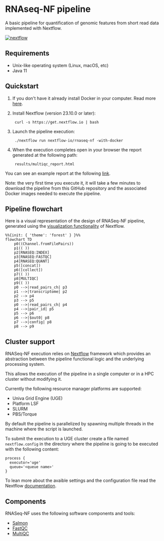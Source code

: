 # RNAseq-NF pipeline 

A basic pipeline for quantification of genomic features from short read data
implemented with Nextflow.

[![nextflow](https://img.shields.io/badge/nextflow-%E2%89%A523.04.0-brightgreen.svg)](http://nextflow.io)


## Requirements 

* Unix-like operating system (Linux, macOS, etc)
* Java 11 

## Quickstart 

1. If you don't have it already install Docker in your computer. Read more [here](https://docs.docker.com/).

2. Install Nextflow (version 23.10.0 or later):
      
        curl -s https://get.nextflow.io | bash

3. Launch the pipeline execution: 

        ./nextflow run nextflow-io/rnaseq-nf -with-docker
        
4. When the execution completes open in your browser the report generated at the following path:

        results/multiqc_report.html 
	
You can see an example report at the following [link](http://multiqc.info/examples/rna-seq/multiqc_report.html).	
	
Note: the very first time you execute it, it will take a few minutes to download the pipeline 
from this GitHub repository and the associated Docker images needed to execute the pipeline.  

## Pipeline flowchart

Here is a visual representation of the design of RNASeq-NF pipeline, generated using the [visualization functionality](https://www.nextflow.io/docs/latest/tracing.html#dag-visualisation) of Nextflow.

```mermaid
%%{init: { 'theme': 'forest' } }%%
flowchart TD
    p0((Channel.fromFilePairs))
    p1(( ))
    p2[RNASEQ:INDEX]
    p3[RNASEQ:FASTQC]
    p4[RNASEQ:QUANT]
    p5([concat])
    p6([collect])
    p7(( ))
    p8[MULTIQC]
    p9(( ))
    p0 -->|read_pairs_ch| p3
    p1 -->|transcriptome| p2
    p2 --> p4
    p3 --> p5
    p0 -->|read_pairs_ch| p4
    p4 -->|pair_id| p5
    p5 --> p6
    p6 -->|$out0| p8
    p7 -->|config| p8
    p8 --> p9
```

## Cluster support

RNASeq-NF execution relies on [Nextflow](http://www.nextflow.io) framework which provides an 
abstraction between the pipeline functional logic and the underlying processing system.

This allows the execution of the pipeline in a single computer or in a HPC cluster without modifying it.

Currently the following resource manager platforms are supported:

  + Univa Grid Engine (UGE)
  + Platform LSF
  + SLURM
  + PBS/Torque


By default the pipeline is parallelized by spawning multiple threads in the machine where the script is launched.

To submit the execution to a UGE cluster create a file named `nextflow.config` in the directory
where the pipeline is going to be executed with the following content:

    process {
      executor='uge'
      queue='<queue name>'
    }

To lean more about the avaible settings and the configuration file read the 
Nextflow [documentation](http://www.nextflow.io/docs/latest/config.html).


## Components 

RNASeq-NF uses the following software components and tools: 

* [Salmon](https://combine-lab.github.io/salmon/)
* [FastQC](https://www.bioinformatics.babraham.ac.uk/projects/fastqc/)
* [MultiQC](https://multiqc.info)

